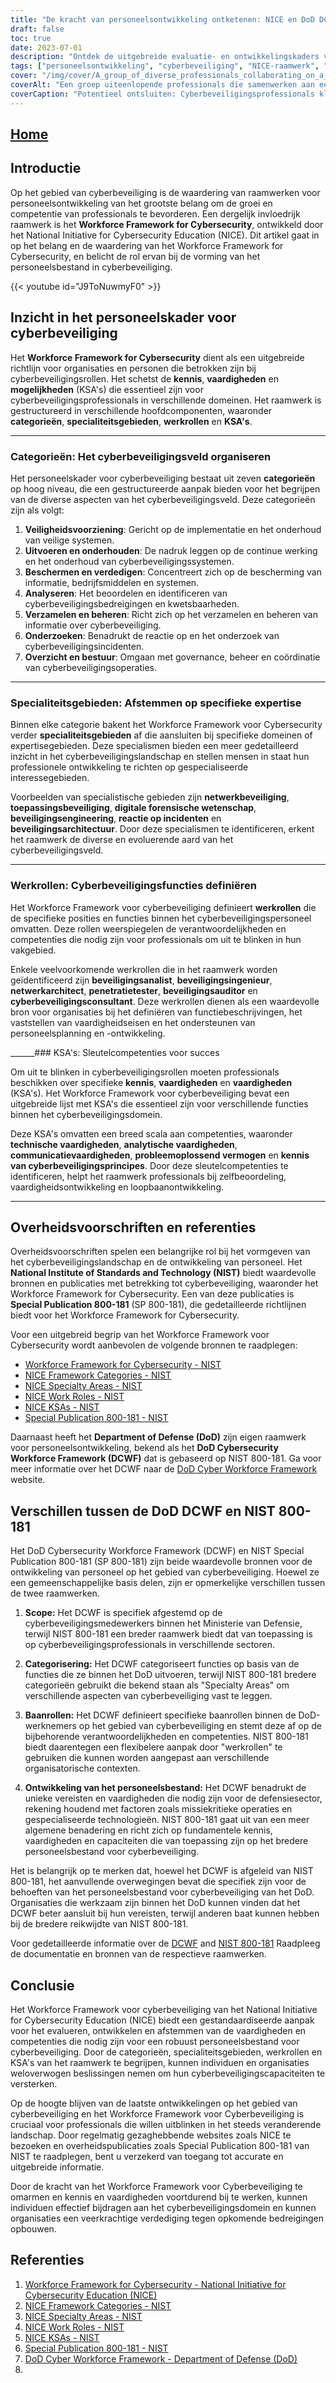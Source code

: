 ```yaml
---
title: "De kracht van personeelsontwikkeling ontketenen: NICE en DoD DCWF raamwerken"
draft: false
toc: true
date: 2023-07-01
description: "Ontdek de uitgebreide evaluatie- en ontwikkelingskaders voor cyberbeveiligingspersoneel: NICE en DoD DCWF, die organisaties voorzien van bekwame professionals."
tags: ["personeelsontwikkeling", "cyberbeveiliging", "NICE-raamwerk", "DoD DCWF raamwerk", "beoordeling van vaardigheden", "professionele ontwikkeling", "personeelsbestand cyberbeveiliging", "loopbaantrajecten", "onderwijs in cyberbeveiliging", "afstemming van personeelsbestand", "personeelskader", "NIST", "overheidsvoorschriften", "cyberbeveiligingscertificeringen", "industrienormen", "talentmanagement", "cyberbeveiligingsrollen", "cyberbeveiligingscompetenties", "ontwikkeling van personeelsbestand cyberbeveiliging", "cyberbeveiligingsprofessionals", "cyberbeveiligingsvaardigheden", "personeelsplanning", "werving cyberbeveiliging", "veerkracht van werknemers", "cyberbeveiligingstraining", "personeelsstrategie", "banenmarkt cyberbeveiliging", "carrière in cyberbeveiliging", "personeelsgereedheid"]
cover: "/img/cover/A_group_of_diverse_professionals_collaborating_on_a_cyberse.png"
coverAlt: "Een groep uiteenlopende professionals die samenwerken aan een cyberbeveiligingsproject."
coverCaption: "Potentieel ontsluiten: Cyberbeveiligingsprofessionals klaar voor succes"
---
```


## [Home](/cyber-security-career-playbook-start/)

## Introductie

Op het gebied van cyberbeveiliging is de waardering van raamwerken voor personeelsontwikkeling van het grootste belang om de groei en competentie van professionals te bevorderen. Een dergelijk invloedrijk raamwerk is het **Workforce Framework for Cybersecurity**, ontwikkeld door het National Initiative for Cybersecurity Education (NICE). Dit artikel gaat in op het belang en de waardering van het Workforce Framework for Cybersecurity, en belicht de rol ervan bij de vorming van het personeelsbestand in cyberbeveiliging.

{{< youtube id="J9ToNuwmyF0" >}}

## Inzicht in het personeelskader voor cyberbeveiliging

Het **Workforce Framework for Cybersecurity** dient als een uitgebreide richtlijn voor organisaties en personen die betrokken zijn bij cyberbeveiligingsrollen. Het schetst de **kennis**, **vaardigheden** en **mogelijkheden** (KSA's) die essentieel zijn voor cyberbeveiligingsprofessionals in verschillende domeinen. Het raamwerk is gestructureerd in verschillende hoofdcomponenten, waaronder **categorieën**, **specialiteitsgebieden**, **werkrollen** en **KSA's**.

______

### Categorieën: Het cyberbeveiligingsveld organiseren

Het personeelskader voor cyberbeveiliging bestaat uit zeven **categorieën** op hoog niveau, die een gestructureerde aanpak bieden voor het begrijpen van de diverse aspecten van het cyberbeveiligingsveld. Deze categorieën zijn als volgt:

1. **Veiligheidsvoorziening**: Gericht op de implementatie en het onderhoud van veilige systemen.
2. **Uitvoeren en onderhouden**: De nadruk leggen op de continue werking en het onderhoud van cyberbeveiligingssystemen.
3. **Beschermen en verdedigen**: Concentreert zich op de bescherming van informatie, bedrijfsmiddelen en systemen.
4. **Analyseren**: Het beoordelen en identificeren van cyberbeveiligingsbedreigingen en kwetsbaarheden.
5. **Verzamelen en beheren**: Richt zich op het verzamelen en beheren van informatie over cyberbeveiliging.
6. **Onderzoeken**: Benadrukt de reactie op en het onderzoek van cyberbeveiligingsincidenten.
7. **Overzicht en bestuur**: Omgaan met governance, beheer en coördinatie van cyberbeveiligingsoperaties.

______

### Specialiteitsgebieden: Afstemmen op specifieke expertise

Binnen elke categorie bakent het Workforce Framework voor Cybersecurity verder **specialiteitsgebieden** af die aansluiten bij specifieke domeinen of expertisegebieden. Deze specialismen bieden een meer gedetailleerd inzicht in het cyberbeveiligingslandschap en stellen mensen in staat hun professionele ontwikkeling te richten op gespecialiseerde interessegebieden.

Voorbeelden van specialistische gebieden zijn **netwerkbeveiliging**, **toepassingsbeveiliging**, **digitale forensische wetenschap**, **beveiligingsengineering**, **reactie op incidenten** en **beveiligingsarchitectuur**. Door deze specialismen te identificeren, erkent het raamwerk de diverse en evoluerende aard van het cyberbeveiligingsveld.

______

### Werkrollen: Cyberbeveiligingsfuncties definiëren

Het Workforce Framework voor cyberbeveiliging definieert **werkrollen** die de specifieke posities en functies binnen het cyberbeveiligingspersoneel omvatten. Deze rollen weerspiegelen de verantwoordelijkheden en competenties die nodig zijn voor professionals om uit te blinken in hun vakgebied.

Enkele veelvoorkomende werkrollen die in het raamwerk worden geïdentificeerd zijn **beveiligingsanalist**, **beveiligingsingenieur**, **netwerkarchitect**, **penetratietester**, **beveiligingsauditor** en **cyberbeveiligingsconsultant**. Deze werkrollen dienen als een waardevolle bron voor organisaties bij het definiëren van functiebeschrijvingen, het vaststellen van vaardigheidseisen en het ondersteunen van personeelsplanning en -ontwikkeling.

______### KSA's: Sleutelcompetenties voor succes

Om uit te blinken in cyberbeveiligingsrollen moeten professionals beschikken over specifieke **kennis**, **vaardigheden** en **vaardigheden** (KSA's). Het Workforce Framework voor cyberbeveiliging bevat een uitgebreide lijst met KSA's die essentieel zijn voor verschillende functies binnen het cyberbeveiligingsdomein.

Deze KSA's omvatten een breed scala aan competenties, waaronder **technische vaardigheden**, **analytische vaardigheden**, **communicatievaardigheden**, **probleemoplossend vermogen** en **kennis van cyberbeveiligingsprincipes**. Door deze sleutelcompetenties te identificeren, helpt het raamwerk professionals bij zelfbeoordeling, vaardigheidsontwikkeling en loopbaanontwikkeling.

______

## Overheidsvoorschriften en referenties

Overheidsvoorschriften spelen een belangrijke rol bij het vormgeven van het cyberbeveiligingslandschap en de ontwikkeling van personeel. Het **National Institute of Standards and Technology (NIST)** biedt waardevolle bronnen en publicaties met betrekking tot cyberbeveiliging, waaronder het Workforce Framework for Cybersecurity. Een van deze publicaties is **Special Publication 800-181** (SP 800-181), die gedetailleerde richtlijnen biedt voor het Workforce Framework for Cybersecurity.

Voor een uitgebreid begrip van het Workforce Framework voor Cybersecurity wordt aanbevolen de volgende bronnen te raadplegen:

- [Workforce Framework for Cybersecurity - NIST](https://www.nist.gov/itl/applied-cybersecurity/nice/workforce-framework-cybersecurity)
- [NICE Framework Categories - NIST](https://www.nist.gov/itl/applied-cybersecurity/nice/resources/nice-framework-categories)
- [NICE Specialty Areas - NIST](https://www.nist.gov/itl/applied-cybersecurity/nice/resources/nice-specialty-areas)
- [NICE Work Roles - NIST](https://www.nist.gov/itl/applied-cybersecurity/nice/resources/nice-work-roles)
- [NICE KSAs - NIST](https://www.nist.gov/itl/applied-cybersecurity/nice/resources/nice-knowledge-skills-and-abilities-ksas)
- [Special Publication 800-181 - NIST](https://csrc.nist.gov/publications/detail/sp/800-181/rev-1/final)

Daarnaast heeft het **Department of Defense (DoD)** zijn eigen raamwerk voor personeelsontwikkeling, bekend als het **DoD Cybersecurity Workforce Framework (DCWF)** dat is gebaseerd op NIST 800-181. Ga voor meer informatie over het DCWF naar de [DoD Cyber Workforce Framework](https://public.cyber.mil/wid/dcwf/) website.

## Verschillen tussen de DoD DCWF en NIST 800-181

Het DoD Cybersecurity Workforce Framework (DCWF) en NIST Special Publication 800-181 (SP 800-181) zijn beide waardevolle bronnen voor de ontwikkeling van personeel op het gebied van cyberbeveiliging. Hoewel ze een gemeenschappelijke basis delen, zijn er opmerkelijke verschillen tussen de twee raamwerken.

1. **Scope:** Het DCWF is specifiek afgestemd op de cyberbeveiligingsmedewerkers binnen het Ministerie van Defensie, terwijl NIST 800-181 een breder raamwerk biedt dat van toepassing is op cyberbeveiligingsprofessionals in verschillende sectoren.

2. **Categorisering:** Het DCWF categoriseert functies op basis van de functies die ze binnen het DoD uitvoeren, terwijl NIST 800-181 bredere categorieën gebruikt die bekend staan als "Specialty Areas" om verschillende aspecten van cyberbeveiliging vast te leggen.

3. **Baanrollen:** Het DCWF definieert specifieke baanrollen binnen de DoD-werknemers op het gebied van cyberbeveiliging en stemt deze af op de bijbehorende verantwoordelijkheden en competenties. NIST 800-181 biedt daarentegen een flexibelere aanpak door "werkrollen" te gebruiken die kunnen worden aangepast aan verschillende organisatorische contexten.

4. **Ontwikkeling van het personeelsbestand:** Het DCWF benadrukt de unieke vereisten en vaardigheden die nodig zijn voor de defensiesector, rekening houdend met factoren zoals missiekritieke operaties en gespecialiseerde technologieën. NIST 800-181 gaat uit van een meer algemene benadering en richt zich op fundamentele kennis, vaardigheden en capaciteiten die van toepassing zijn op het bredere personeelsbestand voor cyberbeveiliging.

Het is belangrijk op te merken dat, hoewel het DCWF is afgeleid van NIST 800-181, het aanvullende overwegingen bevat die specifiek zijn voor de behoeften van het personeelsbestand voor cyberbeveiliging van het DoD. Organisaties die werkzaam zijn binnen het DoD kunnen vinden dat het DCWF beter aansluit bij hun vereisten, terwijl anderen baat kunnen hebben bij de bredere reikwijdte van NIST 800-181.

Voor gedetailleerde informatie over de [DCWF](https://public.cyber.mil/wid/dcwf/) and [NIST 800-181](https://csrc.nist.gov/publications/detail/sp/800-181/rev-1/final) Raadpleeg de documentatie en bronnen van de respectieve raamwerken.

## Conclusie

Het Workforce Framework voor cyberbeveiliging van het National Initiative for Cybersecurity Education (NICE) biedt een gestandaardiseerde aanpak voor het evalueren, ontwikkelen en afstemmen van de vaardigheden en competenties die nodig zijn voor een robuust personeelsbestand voor cyberbeveiliging. Door de categorieën, specialiteitsgebieden, werkrollen en KSA's van het raamwerk te begrijpen, kunnen individuen en organisaties weloverwogen beslissingen nemen om hun cyberbeveiligingscapaciteiten te versterken.

Op de hoogte blijven van de laatste ontwikkelingen op het gebied van cyberbeveiliging en het Workforce Framework voor Cyberbeveiliging is cruciaal voor professionals die willen uitblinken in het steeds veranderende landschap. Door regelmatig gezaghebbende websites zoals NICE te bezoeken en overheidspublicaties zoals Special Publication 800-181 van NIST te raadplegen, bent u verzekerd van toegang tot accurate en uitgebreide informatie.

Door de kracht van het Workforce Framework voor Cyberbeveiliging te omarmen en kennis en vaardigheden voortdurend bij te werken, kunnen individuen effectief bijdragen aan het cyberbeveiligingsdomein en kunnen organisaties een veerkrachtige verdediging tegen opkomende bedreigingen opbouwen.

## Referenties

1. [Workforce Framework for Cybersecurity - National Initiative for Cybersecurity Education (NICE)](https://www.nist.gov/itl/applied-cybersecurity/nice/workforce-framework-cybersecurity)
2. [NICE Framework Categories - NIST](https://www.nist.gov/itl/applied-cybersecurity/nice/resources/nice-framework-categories)
3. [NICE Specialty Areas - NIST](https://www.nist.gov/itl/applied-cybersecurity/nice/resources/nice-specialty-areas)
4. [NICE Work Roles - NIST](https://www.nist.gov/itl/applied-cybersecurity/nice/resources/nice-work-roles)
5. [NICE KSAs - NIST](https://www.nist.gov/itl/applied-cybersecurity/nice/resources/nice-knowledge-skills-and-abilities-ksas)
6. [Special Publication 800-181 - NIST](https://csrc.nist.gov/publications/detail/sp/800-181/rev-1/final)
7. [DoD Cyber Workforce Framework - Department of Defense (DoD)](https://public.cyber.mil/wid/dcwf/)
8. 

